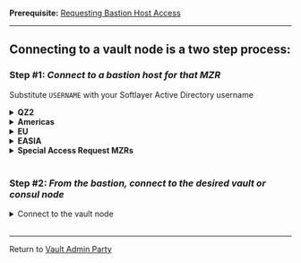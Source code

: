 **Prerequisite:** [Requesting Bastion Host Access](https://confluence.softlayer.local/pages/viewpage.action?spaceKey=HELPDESKPUB&title=AccessHub+-+Requesting+New+or+Modify+Access+With+Bastion+Host+Access)

---

## Connecting to a vault node is a two step process:

### Step #1: <i>Connect to a bastion host for that MZR</i>

Substitute `USERNAME` with your Softlayer Active Directory username


<details>
<summary><b>QZ2</b></summary>

<i>Please use DAL12 (shellngqztwodal1201) for your QZ2 bastion setup.</i>

```
tsh -l USERNAME --proxy=us-south.pylon.softlayer.local ssh USERNAME@shellngqztwodal1001.softlayer.local
tsh -l USERNAME --proxy=us-south.pylon.softlayer.local ssh USERNAME@shellngqztwodal1201.softlayer.local
tsh -l USERNAME --proxy=us-south.pylon.softlayer.local ssh USERNAME@shellngqztwodal1301.softlayer.local
```
</details>




<details>
<summary><b>Americas</b></summary>

<i>Please use TOR04 (shellngtor0401) for your Americas bastion setup.</i>

<details>
<summary>&nbsp;&nbsp;&nbsp;&nbsp;TOR</summary>

<i>Do NOT use TOR01 bastion(BROKEN).</i>
```
***DO NOT USE*** tsh -l USERNAME --proxy=ca-tor.pylon.softlayer.local ssh USERNAME@shellngtor0101.softlayer.local</s>
tsh -l USERNAME --proxy=ca-tor.pylon.softlayer.local ssh USERNAME@shellngtor0401.softlayer.local
tsh -l USERNAME --proxy=ca-tor.pylon.softlayer.local ssh USERNAME@shellngtor0501.softlayer.local
```
</details>

<details>
<summary>&nbsp;&nbsp;&nbsp;&nbsp;SAO</summary>

```
tsh -l USERNAME --proxy=br-sao.pylon.softlayer.local ssh USERNAME@shellngsao0101.softlayer.local
tsh -l USERNAME --proxy=br-sao.pylon.softlayer.local ssh USERNAME@shellngsao0401.softlayer.local
tsh -l USERNAME --proxy=br-sao.pylon.softlayer.local ssh USERNAME@shellngsao0501.softlayer.local
```
</details>


</details>

<details>
<summary><b>EU</b></summary>

<i>Please use LON04 (shellnglon0401) for your EU bastion setup.</i>

<details>
<summary>&nbsp;&nbsp;&nbsp;&nbsp;LON</summary>

```
tsh -l USERNAME --proxy=eu-gb.pylon.softlayer.local ssh USERNAME@shellnglon0401.softlayer.local
tsh -l USERNAME --proxy=eu-gb.pylon.softlayer.local ssh USERNAME@shellnglon0501.softlayer.local
tsh -l USERNAME --proxy=eu-gb.pylon.softlayer.local ssh USERNAME@shellnglon0601.softlayer.local
```
</details>

<details>
<summary>&nbsp;&nbsp;&nbsp;&nbsp;FRA</summary>

```
tsh -l USERNAME --proxy=eu-de.pylon.softlayer.local ssh USERNAME@shellngfra0201.softlayer.local
tsh -l USERNAME --proxy=eu-de.pylon.softlayer.local ssh USERNAME@shellngfra0401.softlayer.local
tsh -l USERNAME --proxy=eu-de.pylon.softlayer.local ssh USERNAME@shellngfra0501.softlayer.local
```
</details>
</details>

<details>
<summary><b>EASIA</b></summary>

<i>Please use TOK04 (shellngtok0401) for your EASIA bastion setup.</i>

<details>
<summary>&nbsp;&nbsp;&nbsp;&nbsp;TOK</summary>


```
tsh -l USERNAME --proxy=jp-tok.pylon.softlayer.local ssh USERNAME@shellngtok0201.softlayer.local
tsh -l USERNAME --proxy=jp-tok.pylon.softlayer.local ssh USERNAME@shellngtok0401.softlayer.local
tsh -l USERNAME --proxy=jp-tok.pylon.softlayer.local ssh USERNAME@shellngtok0501.softlayer.local
```
</details>

<details>
<summary>&nbsp;&nbsp;&nbsp;&nbsp;OSA</summary>

```
tsh -l USERNAME --proxy=jp-osa.pylon.softlayer.local ssh USERNAME@shellngosa2101.softlayer.local
tsh -l USERNAME --proxy=jp-osa.pylon.softlayer.local ssh USERNAME@shellngosa2201.softlayer.local
tsh -l USERNAME --proxy=jp-osa.pylon.softlayer.local ssh USERNAME@shellngosa2301.softlayer.local
```
</details>

<details>
<summary>&nbsp;&nbsp;&nbsp;&nbsp;SYD</summary>

```
tsh -l USERNAME --proxy=au-syd.pylon.softlayer.local ssh USERNAME@shellngsyd0101.softlayer.local
tsh -l USERNAME --proxy=au-syd.pylon.softlayer.local ssh USERNAME@shellngsyd0401.softlayer.local
tsh -l USERNAME --proxy=au-syd.pylon.softlayer.local ssh USERNAME@shellngsyd0501.softlayer.local
```
</details>
</details>

<details>
<summary><b>Special Access Request MZRs</b></summary>

<details>
<summary>&nbsp;&nbsp;&nbsp;&nbsp;FSBOA (DAL/WDC)</summary>

Follow the [FSBOA](https://github.ibm.com/gensec/OperatorVault-Public/wiki/files/docs/FSBOA-IMS_Security_Level_Access_Request.pdf) instructions for accessing the FSBOA MZRs (DAL and WDC)
<br>[Example ticket](https://jira.softlayer.local/browse/BASTION-27472)

</details>

<details>
<summary>&nbsp;&nbsp;&nbsp;&nbsp;BNPP (PAR)</summary>


[Request for BNPP access](https://github.ibm.com/gensec/OperatorVault-Wiki/wiki/Requesting-BNPP-(PAR)-Access)

</details>
</details>

<br>

### Step #2: <i>From the bastion, connect to the desired vault or consul node</i>

<details>
<summary>Connect to the vault node</summary

_example:_ `ssh 10.200.95.45`

</details>


<br>

***
Return to [Vault Admin Party](https://github.ibm.com/gensec/OperatorVault-Wiki/wiki/Welcome-to-the-Vault-Admin-Party)
